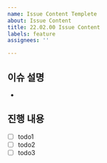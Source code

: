 ```yaml
---
name: Issue Content Templete
about: Issue Content
title: 22.02.00 Issue Content
labels: feature
assignees: ''

---
```


## 이슈 설명
- 

## 진행 내용
- [ ] todo1
- [ ] todo2
- [ ] todo3
